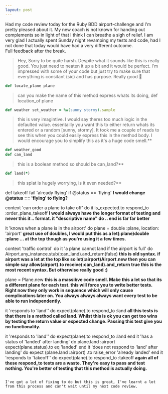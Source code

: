 ```yaml
---
layout: post
---
```

Had my code review today for the Ruby BDD airport-challenge and I'm pretty pleased about it.  My new coach is not known for handing out complements so in light of that I think I can breathe a sigh of relief.  I am very glad I actually spent Sunday night revamping my tests and code, had I not done that today would have had a very different outcome.  
Full feedback after the break.  

> Hey, Sorry to be quite harsh. Despite what it sounds like this is really good. You just need to neaten it up a bit and it would be perfect. I'm impressed with some of your code but just try to make sure that everything is consitant (sic) and has purpose. Really good :checkered_flag:  

```ruby
def locate_plane plane
```
>can you make the name of this method express whats its doing, def location_of plane

```ruby
def weather set_weather = %w(sunny stormy).sample
```
>this is very imagintive. I would say theres too much logic in the defaulted value. essentailly you want this to either return whats its entered or a random [sunny, stormy]. It took me a couple of reads to see this when you could easily express this in the method body. I would encourage you to simplify this as it's a huge code smell.**

```ruby
def weather_good
def can_land
```
>this is a boolean method so should be can_land?**

```ruby
def land(*)
```
>this splat is hugely worrying, is it even needed?**

def takeoff
  fail 'already flying' if @status == 'flying'
**I would change @status == 'flying' to flying?**

context 'can order a plane to take off' do
  it  is_expected.to respond_to :order_plane_takeoff 
**I would always have the longer format of testing and never this it .. format. it "descriptive name" do .. end is far far better**

it 'knows when a plane is in the airport' do
  plane = double :plane, location: 'airport'
**great use of doubles, I would put this as a let(:plane)double :plane ... at the top though as you're using it a few times.**

context 'traffic control' do
  it 'a plane cannot land if the airport is full' do
    Airport.any_instance.stub(:can_land).and_return(false)
**this is old syntax. if airport was a let at the top like so let(:airport)Airport.new then you can simple say allow(airport).to receive(:can_land).and_return true
this is the most recent syntax. But otherwise really good :)**

plane = Plane.new
**this is a massibve code smell. Make this a let so that its a different plane for each test. this will force you to write better tests. Right now they only work in sequence which will only cause complications later on. You always always always want every test to be able to run independently.**

it 'responds to \'land\'' do
  expect(plane).to respond_to :land
**all this tests is that there is a method called land. Whilst this is ok you can get too wins by testing the return value or expected change. Passing this test give you no functionality.**

it 'responds to \'land\'' do
  expect(plane).to respond_to :land
end
it 'has a status of \'landed\' after landing' do
  plane.land :airport
  expect(plane.status).to eq 'landed'
end
it 'does not respond to \'land\' after landing' do
  expect  (plane.land :airport) .to raise_error 'already landed'
end
it 'responds to \'takeoff\'' do
  expect(plane).to respond_to :takeoff
**again all of these respond_to tests are a waste. They're easy to pass and test nothing. You're better of testing that this method is actually doing.**
```

I've got a lot of fixing to do but this is great, I've learnt a lot from this process and can't wait until my next code review.
